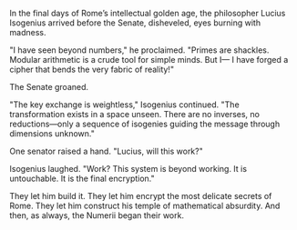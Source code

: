 In the final days of Rome’s intellectual golden age, the philosopher Lucius Isogenius arrived before the Senate, disheveled, eyes burning with madness.

"I have seen beyond numbers," he proclaimed. "Primes are shackles. Modular arithmetic is a crude tool for simple minds. But I— I have forged a cipher that bends the very fabric of reality!"

The Senate groaned.

"The key exchange is weightless," Isogenius continued. "The transformation exists in a space unseen. There are no inverses, no reductions—only a sequence of isogenies guiding the message through dimensions unknown."

One senator raised a hand. "Lucius, will this work?"

Isogenius laughed. "Work? This system is beyond working. It is untouchable. It is the final encryption."

They let him build it. They let him encrypt the most delicate secrets of Rome. They let him construct his temple of mathematical absurdity. And then, as always, the Numerii began their work.
